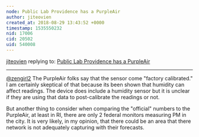 ```yaml
---
node: Public Lab Providence has a PurpleAir
author: jiteovien
created_at: 2018-08-29 13:43:52 +0000
timestamp: 1535550232
nid: 17006
cid: 20502
uid: 540008
---
```




[jiteovien](../profile/jiteovien) replying to: [Public Lab Providence has a PurpleAir](../notes/jiteovien/08-28-2018/public-lab-providence-has-a-purpleair)

----
[@zengirl2](/profile/zengirl2) The PurpleAir folks say that the sensor come "factory calibrated." I am certainly skeptical of that because its been shown that humidity can affect readings. The device does include a humidity sensor but it is unclear if they are using that data to post-calibrate the readings or not.

But another thing to consider when comparing the "official" numbers to the PurpleAir, at least in RI, there are only 2 federal monitors measuring PM in the city. It is very likely, in my opinion, that there could be an area that there network is not adequately capturing with their forecasts.